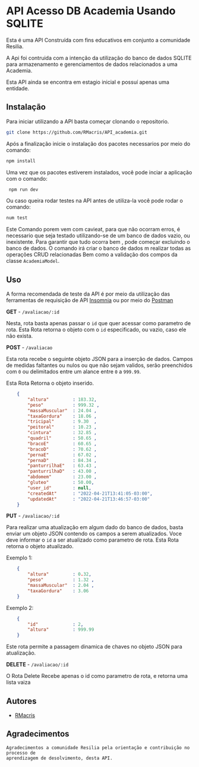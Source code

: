 
# API Acesso DB Academia Usando SQLITE

Esta é uma API Construída com fins educativos em conjunto a comunidade Resilia.

A Api foi contruida com a intenção da utilização do banco de dados SQLITE para 
armazenamento e gerenciamentos de dados relacionados a uma Academia.

Esta API ainda se encontra em estagio inicial e possuí apenas uma entidade.




## Instalação

Para iniciar utilizando a API basta começar clonando o repositorio.
```bash
git clone https://github.com/RMacris/API_academia.git
```
Após a finalização inicie o instalação dos pacotes necessarios por meio do comando:
```bash
npm install
```

Uma vez que os pacotes estiverem instalados, você pode inciar a aplicação com o comando:
```bash
 npm run dev
```
Ou caso queira rodar testes na API antes de utiliza-la você pode rodar o comando:    

```bash
num test
```

Este Comando porem vem com cavieat, para que não ocorram erros, é necessario que seja testado
utilizando-se de um banco de dados vazio, ou inexistente.
Para garantir que tudo ocorra bem , pode começar excluindo o banco de dados.
O comando irá criar o banco de dados m realizar todas as operações CRUD relacionadas
Bem como a validação dos compos da classe `AcademiaModel`.



## Uso

A forma recomendada de teste da API é por meio da utilização das ferramentas de requisição de API [Insomnia](https://insomnia.rest/) ou
por meio do [Postman](https://www.postman.com/downloads/)



**GET** - `/avaliacao/:id` 

Nesta, rota basta apenas passar o `id` que quer acessar como parametro de rota.
Esta Rota retorna o objeto com o `id` especificado, ou vazio, caso ele não exista.

**POST** - `/avaliacao` 

Esta rota recebe o seguinte objeto JSON para a inserção de dados.
Campos de medidas faltantes ou nulos ou que não sejam validos, serão preenchidos com `0` ou
delimitados entre um alance entre `0` a `999.99`.


Esta Rota Retorna o objeto inserido.
```json
	{
        "altura"         : 183.32, 
        "peso"           : 999.32 , 
        "massaMuscular"  : 24.04 ,
        "taxaGordura"    : 18.06 ,
        "tricipal"       : 9.30  ,
        "peitoral"       : 10.23 ,
        "cintura"        : 32.85 ,
        "quadril"        : 50.65 ,
        "bracoE"       	 : 60.65 ,
        "bracoD"       	 : 70.62 ,
        "pernaE"         : 67.02 ,
        "pernaD"         : 84.34 ,
        "panturrilhaE"   : 63.43 ,
        "panturrilhaD"   : 43.00 ,
        "abdomem"        : 23.00 ,
        "gluteo"       	 : 50.00,
        "user_id"        : null,
        "createdAt"      : "2022-04-21T13:41:05-03:00",
        "updatedAt"      : "2022-04-21T13:46:57-03:00"
	} 
``` 

**PUT** - `/avaliacao/:id`

Para realizar uma atualização em algum dado do banco de dados, basta enviar um objeto JSON
contendo os campos a serem atualizados.
Voce deve informar o `id` a ser atualizado como parametro de rota. 
Esta Rota retorna o objeto atualizado.

Exemplo 1:
```json
    {
        "altura"         : 0.32, 
        "peso"           : 1.32 , 
        "massaMuscular"  : 2.04 ,
        "taxaGordura"    : 3.06
    }
```

Exemplo 2:
```json
    {
        "id"             : 2,
        "altura"         : 999.99 
    }
```
Este rota permite a passagem dinamica de chaves no objeto JSON para atualização.

**DELETE** - `/avaliacao/:id`

O Rota Delete Recebe apenas o id como parametro de rota, e retorna uma lista vaiza

## Autores

- [RMacris](https://github.com/RMacris/API_academia)


## Agradecimentos

    Agradecimentos a comunidade Resilia pela orientação e contribuição no processo de 
    aprendizagem de desolvimento, desta API.